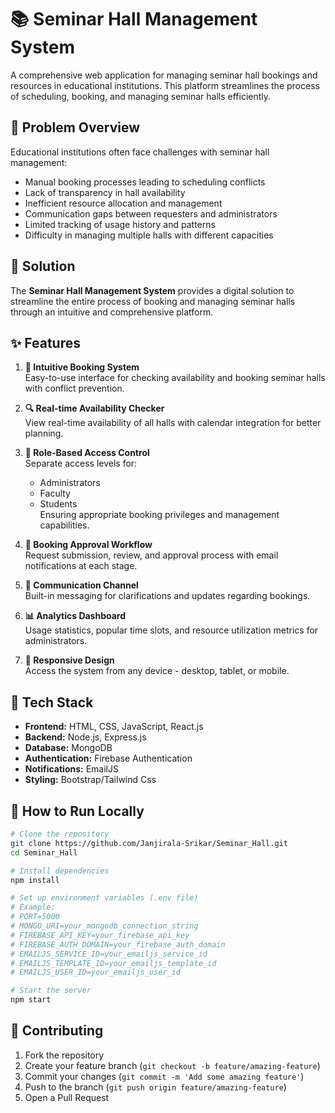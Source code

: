 # 📚 Seminar Hall Management System

A comprehensive web application for managing seminar hall bookings and resources in educational institutions. This platform streamlines the process of scheduling, booking, and managing seminar halls efficiently.

## 🚨 Problem Overview

Educational institutions often face challenges with seminar hall management:
- Manual booking processes leading to scheduling conflicts
- Lack of transparency in hall availability
- Inefficient resource allocation and management
- Communication gaps between requesters and administrators
- Limited tracking of usage history and patterns
- Difficulty in managing multiple halls with different capacities

## 🎯 Solution

The **Seminar Hall Management System** provides a digital solution to streamline the entire process of booking and managing seminar halls through an intuitive and comprehensive platform.

## ✨ Features

1. **📅 Intuitive Booking System**  
   Easy-to-use interface for checking availability and booking seminar halls with conflict prevention.

2. **🔍 Real-time Availability Checker**  
   View real-time availability of all halls with calendar integration for better planning.

3. **🔐 Role-Based Access Control**  
   Separate access levels for:
   - Administrators
   - Faculty
   - Students  
   Ensuring appropriate booking privileges and management capabilities.

4. **📩 Booking Approval Workflow**  
   Request submission, review, and approval process with email notifications at each stage.

5. **💬 Communication Channel**  
   Built-in messaging for clarifications and updates regarding bookings.

6. **📊 Analytics Dashboard**  
   Usage statistics, popular time slots, and resource utilization metrics for administrators.

7. **📱 Responsive Design**  
   Access the system from any device - desktop, tablet, or mobile.

## 🔧 Tech Stack

- **Frontend:** HTML, CSS, JavaScript, React.js
- **Backend:** Node.js, Express.js
- **Database:** MongoDB
- **Authentication:** Firebase Authentication
- **Notifications:** EmailJS
- **Styling:** Bootstrap/Tailwind Css

## 🚀 How to Run Locally

```bash
# Clone the repository
git clone https://github.com/Janjirala-Srikar/Seminar_Hall.git
cd Seminar_Hall

# Install dependencies
npm install

# Set up environment variables (.env file)
# Example:
# PORT=5000
# MONGO_URI=your_mongodb_connection_string
# FIREBASE_API_KEY=your_firebase_api_key
# FIREBASE_AUTH_DOMAIN=your_firebase_auth_domain
# EMAILJS_SERVICE_ID=your_emailjs_service_id
# EMAILJS_TEMPLATE_ID=your_emailjs_template_id
# EMAILJS_USER_ID=your_emailjs_user_id

# Start the server
npm start
```

## 👥 Contributing

1. Fork the repository
2. Create your feature branch (`git checkout -b feature/amazing-feature`)
3. Commit your changes (`git commit -m 'Add some amazing feature'`)
4. Push to the branch (`git push origin feature/amazing-feature`)
5. Open a Pull Request
